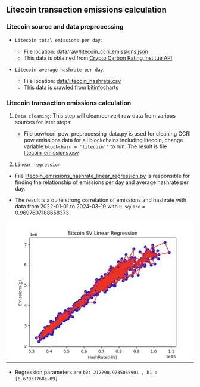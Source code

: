 ## Litecoin transaction emissions calculation

### Litecoin source and data preprocessing

- `Litecoin total emissions per day`:
    + File location: [data/raw/litecoin_ccri_emissions.json](data/raw/litecoin_ccri_emissions.json)
    + This data is obtained from [Crypto Carbon Rating Institue API](https://docs.api.carbon-ratings.com/v2/#/)

- `Litecoin average hashrate per day`:
    + File location: [data/litecoin_hashrate.csv](data/litecoin_emissions.csv)
    + This data is crawled from [bitinfocharts](https://bitinfocharts.com/comparison/hashrate-ltc.html)

### Litecoin transaction emissions calculation

1. `Data cleaning`: This step will clean/convert raw data from various
   sources for later steps:
    - File pow/ccri_pow_preprocessing_data.py is used for cleaning CCRI pow emissions data for
      all blockchains including litecoin, change variable `blockchain = 'litecoin''` to run.
      The result is file [litecoin_emissions.csv](data/litecoin_emissions.csv)

2. `Linear regression`

- File [litecoin_emissions_hashrate_linear_regression.py](litecoin_emissions_hashrate_linear_regression.py) is responsible
  for finding the relationship of emissions per day and average hashrate per day.

- The result is a quite strong correlation of emissions and hashrate with data from
  2022-01-01 to 2024-03-19 with `R square` = 0.9697607188658373

![Litecoin Emissions Hashrate Linear Regression](img/litecoin_emissions_hashrate_linear_regression.png)

- Regression parameters are `b0: 217790.9735055901 , b1 : [6.67931768e-09]`












